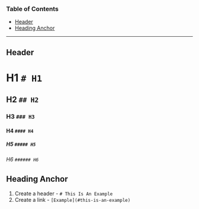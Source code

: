 

### Table of Contents
- [Header](#header)
- [Heading Anchor](#heading-anchor)
---
## Header
# H1 `# H1`
## H2 `## H2`
### H3 `### H3`
#### H4 `#### H4`
##### H5 `##### H5`
###### H6 `###### H6`

## Heading Anchor
1. Create a header - `# This Is An Example`
2. Create a link - `[Example](#this-is-an-example)`
